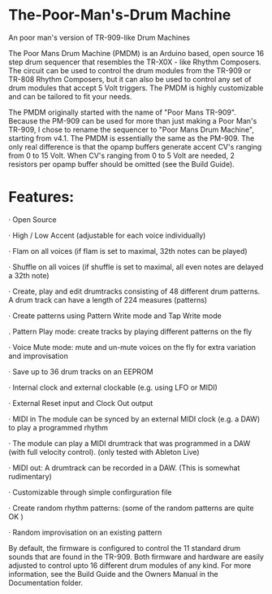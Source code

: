 # The-Poor-Man's-Drum Machine
An poor man's version of TR-909-like Drum Machines

The Poor Mans Drum Machine (PMDM) is an Arduino based, open source 16 step drum sequencer that resembles the TR-X0X - like Rhythm Composers. The circuit can be used to control the drum modules from the TR-909 or TR-808 Rhythm Composers, but it can also be used to control any set of drum modules that accept 5 Volt triggers. The PMDM is highly customizable and can be tailored to fit your needs. 

The PMDM originally started with the name of "Poor Mans TR-909". Because the PM-909 can be used for more than just making a Poor Man's TR-909, I chose to rename the sequencer to "Poor Mans Drum Machine", starting from v4.1. The PMDM is essentially the same as the PM-909. The only real difference is that the opamp buffers generate accent CV's ranging from 0 to 15 Volt. When CV's ranging from 0 to 5 Volt are needed, 2 resistors per opamp buffer should be omitted  (see the Build Guide). 


# Features:

· Open Source

· High / Low Accent (adjustable for each voice individually)

· Flam on all voices (if flam is set to maximal, 32th notes can be played)

· Shuffle on all voices (if shuffle is set to maximal, all even notes are delayed a 32th note)

· Create, play and edit drumtracks consisting of 48 different drum patterns. A drum track can have a length of 224 measures (patterns)

· Create patterns using Pattern Write mode and Tap Write mode

. Pattern Play mode: create tracks by playing different patterns on the fly

· Voice Mute mode: mute and un-mute voices on the fly for extra variation and improvisation

· Save up to 36 drum tracks on an EEPROM

· Internal clock and external clockable (e.g. using LFO or MIDI)

· External Reset input and Clock Out output

· MIDI in The module can be synced by an external MIDI clock (e.g. a DAW) to play a programmed rhythm

· The module can play a MIDI drumtrack that was programmed in a DAW (with full velocity control). (only tested with Ableton Live)

· MIDI out: A drumtrack can be recorded in a DAW. (This is somewhat rudimentary)

· Customizable through simple confirguration file

· Create random rhythm patterns: (some of the random patterns are quite OK )

· Random improvisation on an existing pattern



By default, the firmware is configured to control the 11 standard drum sounds that are found in the TR-909. Both firmware and hardware are easily adjusted to control upto 16 different drum modules of any kind. For more information, see the Build Guide and the Owners Manual in the Documentation folder.



